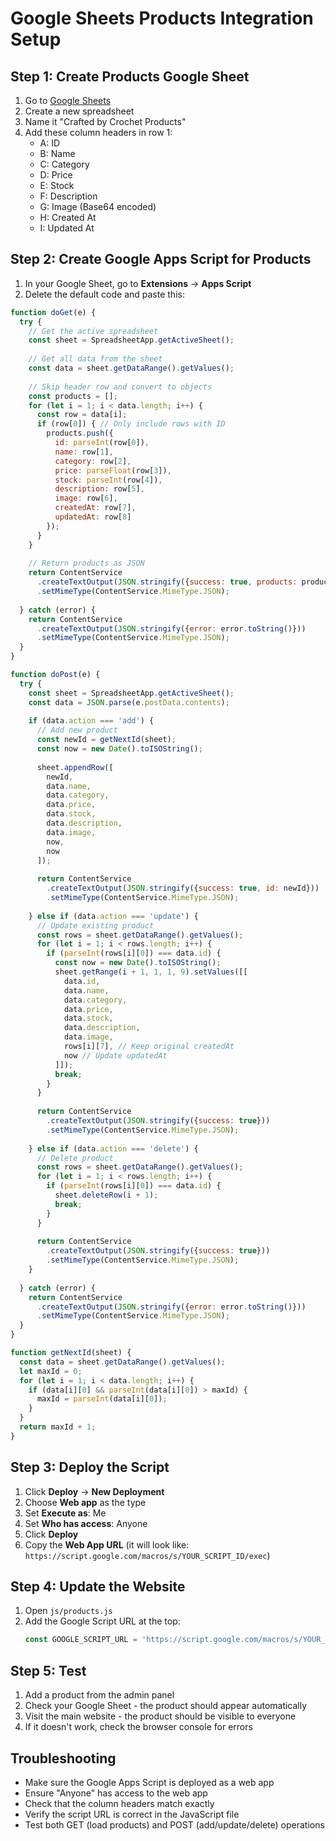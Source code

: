 # Google Sheets Products Integration Setup

## Step 1: Create Products Google Sheet
1. Go to [Google Sheets](https://sheets.google.com)
2. Create a new spreadsheet
3. Name it "Crafted by Crochet Products"
4. Add these column headers in row 1:
   - A: ID
   - B: Name
   - C: Category
   - D: Price
   - E: Stock
   - F: Description
   - G: Image (Base64 encoded)
   - H: Created At
   - I: Updated At

## Step 2: Create Google Apps Script for Products
1. In your Google Sheet, go to **Extensions** → **Apps Script**
2. Delete the default code and paste this:

```javascript
function doGet(e) {
  try {
    // Get the active spreadsheet
    const sheet = SpreadsheetApp.getActiveSheet();
    
    // Get all data from the sheet
    const data = sheet.getDataRange().getValues();
    
    // Skip header row and convert to objects
    const products = [];
    for (let i = 1; i < data.length; i++) {
      const row = data[i];
      if (row[0]) { // Only include rows with ID
        products.push({
          id: parseInt(row[0]),
          name: row[1],
          category: row[2],
          price: parseFloat(row[3]),
          stock: parseInt(row[4]),
          description: row[5],
          image: row[6],
          createdAt: row[7],
          updatedAt: row[8]
        });
      }
    }
    
    // Return products as JSON
    return ContentService
      .createTextOutput(JSON.stringify({success: true, products: products}))
      .setMimeType(ContentService.MimeType.JSON);
      
  } catch (error) {
    return ContentService
      .createTextOutput(JSON.stringify({error: error.toString()}))
      .setMimeType(ContentService.MimeType.JSON);
  }
}

function doPost(e) {
  try {
    const sheet = SpreadsheetApp.getActiveSheet();
    const data = JSON.parse(e.postData.contents);
    
    if (data.action === 'add') {
      // Add new product
      const newId = getNextId(sheet);
      const now = new Date().toISOString();
      
      sheet.appendRow([
        newId,
        data.name,
        data.category,
        data.price,
        data.stock,
        data.description,
        data.image,
        now,
        now
      ]);
      
      return ContentService
        .createTextOutput(JSON.stringify({success: true, id: newId}))
        .setMimeType(ContentService.MimeType.JSON);
        
    } else if (data.action === 'update') {
      // Update existing product
      const rows = sheet.getDataRange().getValues();
      for (let i = 1; i < rows.length; i++) {
        if (parseInt(rows[i][0]) === data.id) {
          const now = new Date().toISOString();
          sheet.getRange(i + 1, 1, 1, 9).setValues([[
            data.id,
            data.name,
            data.category,
            data.price,
            data.stock,
            data.description,
            data.image,
            rows[i][7], // Keep original createdAt
            now // Update updatedAt
          ]]);
          break;
        }
      }
      
      return ContentService
        .createTextOutput(JSON.stringify({success: true}))
        .setMimeType(ContentService.MimeType.JSON);
        
    } else if (data.action === 'delete') {
      // Delete product
      const rows = sheet.getDataRange().getValues();
      for (let i = 1; i < rows.length; i++) {
        if (parseInt(rows[i][0]) === data.id) {
          sheet.deleteRow(i + 1);
          break;
        }
      }
      
      return ContentService
        .createTextOutput(JSON.stringify({success: true}))
        .setMimeType(ContentService.MimeType.JSON);
    }
    
  } catch (error) {
    return ContentService
      .createTextOutput(JSON.stringify({error: error.toString()}))
      .setMimeType(ContentService.MimeType.JSON);
  }
}

function getNextId(sheet) {
  const data = sheet.getDataRange().getValues();
  let maxId = 0;
  for (let i = 1; i < data.length; i++) {
    if (data[i][0] && parseInt(data[i][0]) > maxId) {
      maxId = parseInt(data[i][0]);
    }
  }
  return maxId + 1;
}
```

## Step 3: Deploy the Script
1. Click **Deploy** → **New Deployment**
2. Choose **Web app** as the type
3. Set **Execute as**: Me
4. Set **Who has access**: Anyone
5. Click **Deploy**
6. Copy the **Web App URL** (it will look like: `https://script.google.com/macros/s/YOUR_SCRIPT_ID/exec`)

## Step 4: Update the Website
1. Open `js/products.js`
2. Add the Google Script URL at the top:
   ```javascript
   const GOOGLE_SCRIPT_URL = 'https://script.google.com/macros/s/YOUR_SCRIPT_ID/exec';
   ```

## Step 5: Test
1. Add a product from the admin panel
2. Check your Google Sheet - the product should appear automatically
3. Visit the main website - the product should be visible to everyone
4. If it doesn't work, check the browser console for errors

## Troubleshooting
- Make sure the Google Apps Script is deployed as a web app
- Ensure "Anyone" has access to the web app
- Check that the column headers match exactly
- Verify the script URL is correct in the JavaScript file
- Test both GET (load products) and POST (add/update/delete) operations
